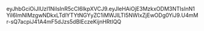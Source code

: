 eyJhbGciOiJIUzI1NiIsInR5cCI6IkpXVCJ9.eyJleHAiOjE3MzkxODM3NTIsInN1YiI6ImNlMzgwNDkxLTdlYTYtNGYyZC1iMWJlLTI5NWIxZjEwODg0YiJ9.U4mMr-sQ7acpiJ41A4mF5dJzs5dBIEczeKijnHRtIQQ